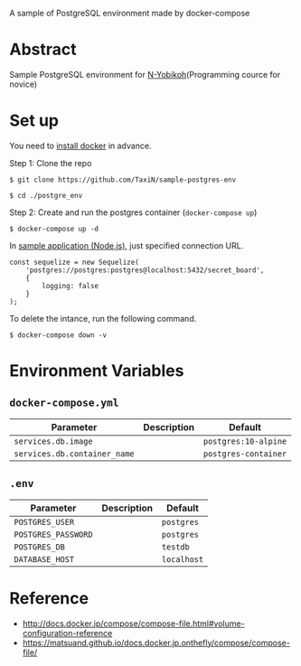 A sample of PostgreSQL environment made by docker-compose

# Abstract
Sample PostgreSQL environment for [N-Yobikoh](https://www.nnn.ed.nico/pages/programming/)(Programming cource for novice)

# Set up
You need to [install docker](https://docs.docker.com/get-docker/) in advance.

Step 1: Clone the repo

```
$ git clone https://github.com/TaxiN/sample-postgres-env

$ cd ./postgre_env
```


Step 2: Create and run the postgres container (`docker-compose up`)
```
$ docker-compose up -d
```

In [sample application (Node.js)](https://github.com/progedu/secret-board-3022), just specified connection URL.

```
const sequelize = new Sequelize(
    'postgres://postgres:postgres@localhost:5432/secret_board', 
    {
        logging: false
    }
);
```

To delete the intance, run the following command.

```
$ docker-compose down -v
```

# Environment Variables 

## `docker-compose.yml`
|  Parameter  | Description | Default |
| ---  | --- | --- |
| `services.db.image` |  | `postgres:10-alpine` | 
| `services.db.container_name` |  | `postgres-container` | 

## `.env`
|  Parameter  | Description | Default |
| ---  | --- | --- |
| `POSTGRES_USER` |  | `postgres` | 
| `POSTGRES_PASSWORD` |  | `postgres` | 
| `POSTGRES_DB` |  | `testdb` | 
| `DATABASE_HOST` |  | `localhost` | 

# Reference
- http://docs.docker.jp/compose/compose-file.html#volume-configuration-reference
- https://matsuand.github.io/docs.docker.jp.onthefly/compose/compose-file/
